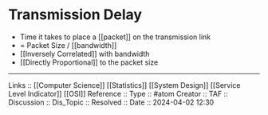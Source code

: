 # Transmission Delay

- Time it takes to place a [[packet]] on the transmission link
- = Packet Size / [[bandwidth]]
- [[Inversely Correlated]] with bandwidth
- [[Directly Proportional]] to the packet size

---
Links :: [[Computer Science]] [[Statistics]] [[System Design]] [[Service Level Indicator]] [[OSI]]
Reference ::
Type :: #atom
Creator ::
TAF ::
Discussion ::
Dis_Topic :: 
Resolved ::
Date :: 2024-04-02 12:30
